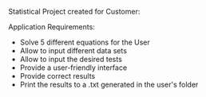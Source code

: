 Statistical Project created for Customer:

Application Requirements:

* Solve 5 different equations for the User
* Allow to input different data sets
* Allow to input the desired tests
* Provide a user-friendly interface
* Provide correct results 
* Print the results to a .txt generated in the user's folder

